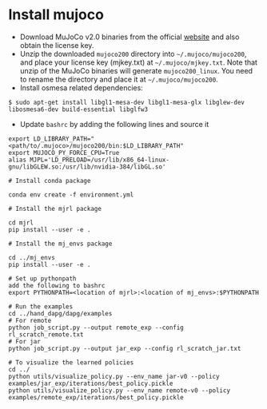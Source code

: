 # Install mujoco

- Download MuJoCo v2.0 binaries from the official [website](http://www.mujoco.org/) and also obtain the license key.
- Unzip the downloaded `mujoco200` directory into `~/.mujoco/mujoco200`, and place your license key (mjkey.txt) at `~/.mujoco/mjkey.txt`. Note that unzip of the MuJoCo binaries will generate `mujoco200_linux`. You need to rename the directory and place it at `~/.mujoco/mujoco200`.
- Install osmesa related dependencies:
```
$ sudo apt-get install libgl1-mesa-dev libgl1-mesa-glx libglew-dev libosmesa6-dev build-essential libglfw3
```
- Update `bashrc` by adding the following lines and source it
```
export LD_LIBRARY_PATH="<path/to/.mujoco>/mujoco200/bin:$LD_LIBRARY_PATH"
export MUJOCO_PY_FORCE_CPU=True
alias MJPL='LD_PRELOAD=/usr/lib/x86_64-linux-gnu/libGLEW.so:/usr/lib/nvidia-384/libGL.so'

# Install conda package

conda env create -f environment.yml

# Install the mjrl package

cd mjrl
pip install --user -e .

# Install the mj_envs package

cd ../mj_envs
pip install --user -e .

# Set up pythonpath
add the following to bashrc
export PYTHONPATH=<location of mjrl>:<location of mj_envs>:$PYTHONPATH

# Run the examples
cd ../hand_dapg/dapg/examples
# For remote
python job_script.py --output remote_exp --config rl_scratch_remote.txt
# For jar
python job_script.py --output jar_exp --config rl_scratch_jar.txt

# To visualize the learned policies
cd ../
python utils/visualize_policy.py --env_name jar-v0 --policy examples/jar_exp/iterations/best_policy.pickle
python utils/visualize_policy.py --env_name remote-v0 --policy examples/remote_exp/iterations/best_policy.pickle

